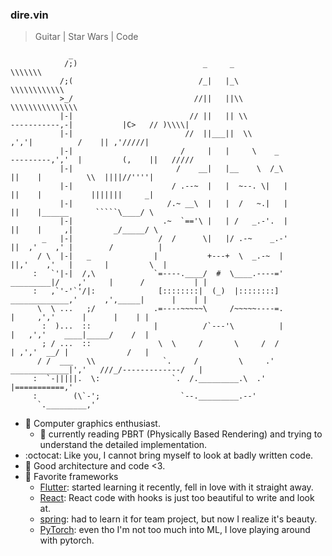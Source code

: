 ### dire.vin
> Guitar | Star Wars | Code
```
             _
            /;)                            _     _                                                    \\\\\\\
           /;(                            /_|   |_\                                                 \\\\\\\\\\\\
           >_/                           //||   ||\\                                              \\\\\\\\\\\\\\\
           |-|                          // ||   || \\                     -----------,-|           |C>   // )\\\\|
           |-|                         //  ||___||  \\                             ,','|          /    || ,'/////|
           |-|                        /     |   |     \    _            ---------,','  |         (,    ||   /////
           |-|                       /    __|   |__    \  /_\                    ||    |          \\  ||||//''''|
           |-|                      / .--~  |   |  ~--. \|   |                   ||    |           |||||||     _|
           |-|                     /.~ __\  |   |  /   ~.|   |                   ||    |______      `````\____/ \
           |-|                    .~  `=='\ |   | /   _.-'.  |                   ||    |     ,|         _/_____/ \
       _   |-|                   /  /      \|   |/ .-~    _.-'                   ||  ,'    ,' |        /          |
      / \  |-|   _              |           +---+  \  _.-~  |                    ||,'    ,'   |       |         \  |
     :   `'|-|  /,\             `=----.____/  #  \____.----='           _________|/    ,'     |      /           | |
     :   ,`'-'`'/|:              [::::::::|  (_)  |::::::::]            _____________,'      ,',_____|      |    | |
      \  \ ...   ;/             .=----~~~~~\     /~~~~~----=.                        |     ,','      |      |    | |
       :  )...  ::              |          /`---'\          |                        |   ,','    ____|_____/    /  |
       ; / ...  ::               \  \     /       \     /  /                         | ,','  __/ |             /   |
      / /  ___   \\               `.     /         \     .'             _____________|','   ///_/-------------/   |
     :  `-|||||.  \:                `.  /._________.\  .'                             |===========,'
     :        (\`-';                  `--._________.--'
      `._________,'
```

- :rabbit2: Computer graphics enthusiast.
  - 🔭 currently reading PBRT (Physically Based Rendering) and trying to understand the detailed implementation.
- :octocat: Like you, I cannot bring myself to look at badly written code.
- :gem: Good architecture and code <3.
- :seedling: Favorite frameworks
  - [Flutter](https://flutter.dev/): started learning it recently, fell in love with it straight away.
  - [React](https://reactjs.org/): React code with hooks is just too beautiful to write and look at.
  - [spring](https://spring.io/projects/spring-boot): had to learn it for team project, but now I realize it's beauty.
  - [PyTorch](https://pytorch.org/): even tho I'm not too much into ML, I love playing around with pytorch.


<!--
- 🔭 I’m currently working on ...
- 🌱 I’m currently learning ...
- 👯 I’m looking to collaborate on ...
- 🤔 I’m looking for help with ...
- 💬 Ask me about ...
- 📫 How to reach me: ...
- 😄 Pronouns: ...
- ⚡ Fun fact: ...
-->
